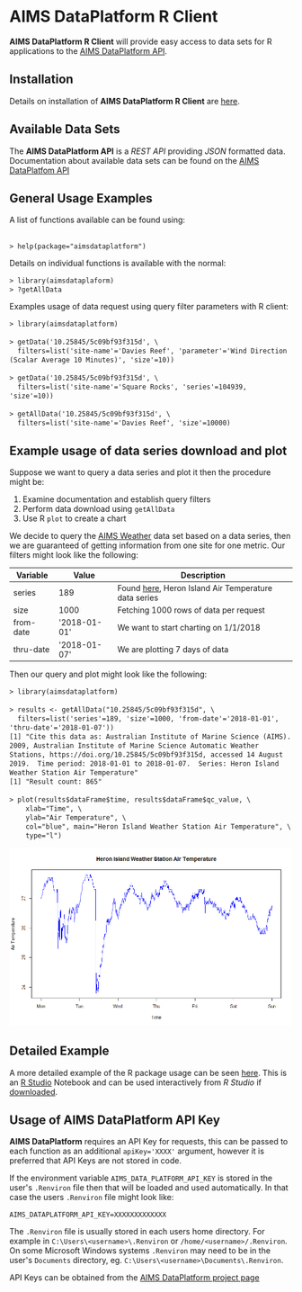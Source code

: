 
AIMS DataPlatform R Client
==========================

__AIMS DataPlatform R Client__ will provide easy access to data sets for R applications to the [AIMS DataPlatform API](https://aims.github.io/data-platform).

Installation
------------

Details on installation of __AIMS DataPlatform R Client__ are [here](install).

Available Data Sets
-------------------

The __AIMS DataPlatform API__ is a *REST API* providing *JSON* formatted data.  Documentation about available data sets can be found on the [AIMS DataPlatfom API](https://aims.github.io/data-platform)

General Usage Examples
----------------------

A list of functions available can be found using:

```

> help(package="aimsdataplatform")

```
Details on individual functions is available with the normal:

```
> library(aimsdataplaform)
> ?getAllData

```
Examples usage of data request using query filter parameters with R client:

```
> library(aimsdataplatform)

> getData('10.25845/5c09bf93f315d', \
  filters=list('site-name'='Davies Reef', 'parameter'='Wind Direction (Scalar Average 10 Minutes)', 'size'=10))

> getData('10.25845/5c09bf93f315d', \
  filters=list('site-name'='Square Rocks', 'series'=104939, 'size'=10))

> getAllData('10.25845/5c09bf93f315d', \
  filters=list('site-name'='Davies Reef', 'size'=10000)

```

Example usage of data series download and plot
----------------------------------------------

Suppose we want to query a data series and plot it then the procedure might be:
1. Examine documentation and establish query filters
2. Perform data download using `getAllData`
3. Use R `plot` to create a chart

We decide to query the [AIMS Weather](https://aims.github.io/data-platform/weather) data set based on a data series, then we are guaranteed of getting information from one site for one metric.  Our filters might look like the following:


Variable  | Value        | Description
----------|--------------|------------
series    | 189          | Found [here](https://aims.github.io/data-platform/weather/series), Heron Island Air Temperature data series
size      | 1000         | Fetching 1000 rows of data per request
from-date | '2018-01-01' | We want to start charting on 1/1/2018
thru-date | '2018-01-07' | We are plotting 7 days of data

Then our query and plot might look like the following:

```
> library(aimsdataplatform)

> results <- getAllData("10.25845/5c09bf93f315d", \
  filters=list('series'=189, 'size'=1000, 'from-date'='2018-01-01', 'thru-date'='2018-01-07'))
[1] "Cite this data as: Australian Institute of Marine Science (AIMS). 2009, Australian Institute of Marine Science Automatic Weather Stations, https://doi.org/10.25845/5c09bf93f315d, accessed 14 August 2019.  Time period: 2018-01-01 to 2018-01-07.  Series: Heron Island Weather Station Air Temperature"
[1] "Result count: 865"

> plot(results$dataFrame$time, results$dataFrame$qc_value, \
    xlab="Time", \
    ylab="Air Temperature", \
    col="blue", main="Heron Island Weather Station Air Temperature", \
    type="l")

```

![plot](Rplot.png)

Detailed Example
----------------

A more detailed example of the R package usage can be seen [here](detailed-example.nb.html).  This is an [R Studio](https://www.rstudio.com/) Notebook and can be used interactively from *R Studio* if [downloaded](detailed-example.Rmd).


Usage of AIMS DataPlatform API Key
----------------------------------

__AIMS DataPlatform__ requires an API Key for requests, this can be passed to each function as an additional `apiKey='XXXX'` argument, however it is preferred that API Keys are not stored in code.

If the environment variable `AIMS_DATA_PLATFORM_API_KEY` is stored in the user's `.Renviron` file then that will be loaded and used automatically.  In that case the users `.Renviron` file might look like:

```
AIMS_DATAPLATFORM_API_KEY=XXXXXXXXXXXXX

```
The `.Renviron` file is usually stored in each users home directory.  For example in `C:\Users\<username>\.Renviron` or `/home/<username>/.Renviron`.  On some Microsoft Windows systems `.Renviron` may need to be in the user's `Documents` directory, eg. `C:\Users\<username>\Documents\.Renviron`.

API Keys can be obtained from the [AIMS DataPlatform project page](https://aims.github.io/data-platform)
